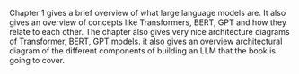 Chapter 1 gives a brief overview of what large language models are. It also gives an overview of concepts like Transformers, BERT, GPT and how they relate to each other. The chapter also gives very nice architecture diagrams of Transformer, BERT, GPT models. it also gives an overview architectural diagram of the different components of building an LLM that the book is going to cover.